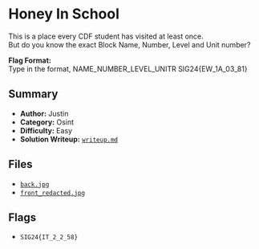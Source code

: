 # Honey In School

This is a place every CDF student has visited at least once. \
But do you know the exact Block Name, Number, Level and Unit number?

**Flag Format:** \
Type in the format, NAME_NUMBER_LEVEL_UNITR
SIG24{EW_1A_03_81}

## Summary
- **Author:** Justin
- **Category:** Osint
- **Difficulty:** Easy
- **Solution Writeup:** [`writeup.md`](./soln/writeup.md)

## Files
- [`back.jpg`](./dist/back.jpg)
- [`front_redacted.jpg`](./dist/front_redacted.jpg)

## Flags
- `SIG24{IT_2_2_58}`
